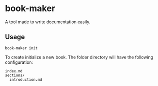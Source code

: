# book-maker

A tool made to write documentation easily.

## Usage
```
book-maker init 
```

To create  initialize a new book. The folder directory will have the following configuration:
```
index.md
sections/
  introduction.md
```

